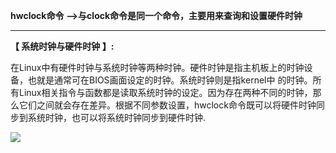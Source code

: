  **hwclock命令** **-->与clock命令是同一个命令，主要用来查询和设置硬件时钟**

 ****

 **【 系统时钟与硬件时钟 】:**

 在Linux中有硬件时钟与系统时钟等两种时钟。硬件时钟是指主机板上的时钟设备，也就是通常可在BIOS画面设定的时钟。系统时钟则是指kernel中 的时钟。所有Linux相关指令与函数都是读取系统时钟的设定。因为存在两种不同的时钟，那么它们之间就会存在差异。根据不同参数设置，hwclock命令既可以将硬件时钟同步到系统时钟，也可以将系统时钟同步到硬件时钟.

 

![][0]

[0]: ./img/20170115182405219.png